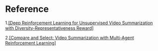 # Reference

1.[[Deep Reinforcement Learning for Unsupervised Video Summarization with Diversity-Representativeness Reward]](https://arxiv.org/abs/2003.11778.pdf)

2.[[Compare and Select: Video Summarization with Multi-Agent Reinforcement Learning]](https://arxiv.org/pdf/2007.14552.pdf)

